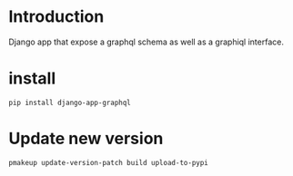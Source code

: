 # Introduction

Django app that expose a graphql schema as well as a graphiql interface.

# install

```
pip install django-app-graphql
```

# Update new version

```
pmakeup update-version-patch build upload-to-pypi
```